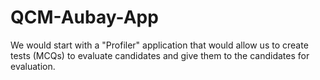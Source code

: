 # QCM-Aubay-App
We would start with a "Profiler" application that would allow us to create tests (MCQs) to evaluate candidates  and give them to the candidates for evaluation.
